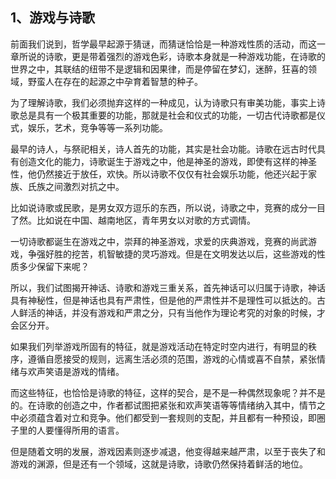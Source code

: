 <h2>1、游戏与诗歌</h2><p data-pid="Nql4KVWt">前面我们说到，哲学最早起源于猜谜，而猜谜恰恰是一种游戏性质的活动，而这一章所说的诗歌，更是带着强烈的游戏色彩，诗歌本身就是一种游戏功能，在诗歌的世界之中，其联结的纽带不是逻辑和因果律，而是停留在梦幻，迷醉，狂喜的领域，野蛮人在存在的起源之中孕育着智慧的种子。</p><p data-pid="8D4SyTy3">为了理解诗歌，我们必须抛弃这样的一种成见，认为诗歌只有审美功能，事实上诗歌总是具有一个极其重要的功能，那就是社会和仪式的功能，一切古代诗歌都是仪式，娱乐，艺术，竞争等等一系列功能。</p><p data-pid="6O1-roIQ">最早的诗人，与祭祀相关，诗人首先的功能，其实是社会功能。诗歌在远古时代具有创造文化的能力，诗歌诞生于游戏之中，他是神圣的游戏，即使有这样的神圣性，他仍然接近于放任，欢快。所以诗歌不仅仅有社会娱乐功能，他还兴起于家族、氏族之间激烈对抗之中。</p><p data-pid="PRnOe-g7">比如说诗歌或民歌，是男女双方逗乐的东西，所以说，诗歌之中，竞赛的成分一目了然。比如说在中国、越南地区，青年男女以对歌的方式调情。</p><p data-pid="YmWUxfkZ">一切诗歌都诞生在游戏之中，崇拜的神圣游戏，求爱的庆典游戏，竞赛的尚武游戏，争强好胜的挖苦，机智敏捷的灵巧游戏。但是在文明发达以后，这些游戏的性质多少保留下来呢？</p><p data-pid="6fGKKGCV">所以，我们试图揭开神话、诗歌和游戏三重关系，首先神话可以归属于诗歌，神话具有神秘性，但是神话也具有严肃性，但是他的严肃性并不是理性可以抵达的。古人鲜活的神话，并没有游戏和严肃之分，只有当他作为理论考究的对象的时候，才会区分开。</p><p data-pid="NPgiE9SR">如果我们列举游戏所固有的特征，就是游戏活动在特定时空内进行，有明显的秩序，遵循自愿接受的规则，远离生活必须的范围，游戏的心情或喜不自禁，紧张情绪与欢声笑语是游戏的情绪。</p><p data-pid="-oaPUrme">而这些特征，也恰恰是诗歌的特征，这样的契合，是不是一种偶然现象呢？并不是的。在诗歌的创造之中，作者都试图把紧张和欢声笑语等等情绪纳入其中，情节之中必须蕴含着对立和竞争。他们都受到一套规则的支配，并且都有一种预设，即圈子里的人要懂得所用的语言。</p><p data-pid="TlRWGquA">但是随着文明的发展，游戏因素则逐步减退，他变得越来越严肃，以至于丧失了和游戏的渊源，但是还有一个领域，这就是诗歌，诗歌仍然保持着鲜活的地位。</p><p></p>